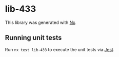 # lib-433

This library was generated with [Nx](https://nx.dev).

## Running unit tests

Run `nx test lib-433` to execute the unit tests via [Jest](https://jestjs.io).
